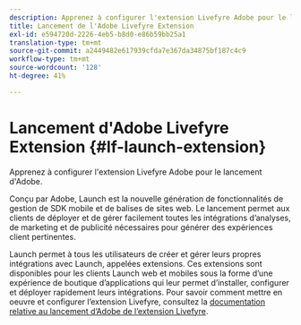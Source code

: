 ```yaml
---
description: Apprenez à configurer l'extension Livefyre Adobe pour le lancement d'Adobe.
title: Lancement de l'Adobe Livefyre Extension
exl-id: e594720d-2226-4eb5-b8d0-e86b59bb25a1
translation-type: tm+mt
source-git-commit: a2449482e617939cfda7e367da34875bf187c4c9
workflow-type: tm+mt
source-wordcount: '128'
ht-degree: 41%

---
```


# Lancement d&#39;Adobe Livefyre Extension {#lf-launch-extension}

Apprenez à configurer l&#39;extension Livefyre Adobe pour le lancement d&#39;Adobe.

Conçu par Adobe, Launch est la nouvelle génération de fonctionnalités de gestion de SDK mobile et de balises de sites web. Le lancement permet aux clients de déployer et de gérer facilement toutes les intégrations d’analyses, de marketing et de publicité nécessaires pour générer des expériences client pertinentes.

Launch permet à tous les utilisateurs de créer et gérer leurs propres intégrations avec Launch, appelées extensions. Ces extensions sont disponibles pour les clients Launch web et mobiles sous la forme d’une expérience de boutique d’applications qui leur permet d’installer, configurer et déployer rapidement leurs intégrations. Pour savoir comment mettre en oeuvre et configurer l’extension Livefyre, consultez la [documentation relative au lancement d’Adobe de l’extension Livefyre](https://docs.adobelaunch.com/extension-reference/web/adobe-livefyre-extension).
